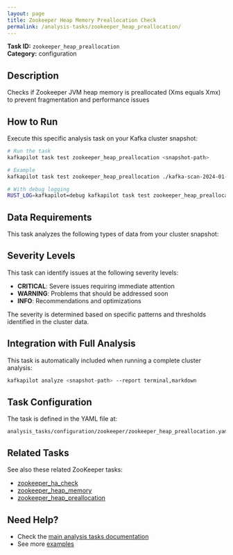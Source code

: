 ```yaml
---
layout: page
title: Zookeeper Heap Memory Preallocation Check
permalink: /analysis-tasks/zookeeper_heap_preallocation/
---
```


**Task ID:** `zookeeper_heap_preallocation`  
**Category:** configuration

## Description

Checks if Zookeeper JVM heap memory is preallocated (Xms equals Xmx) to prevent fragmentation and performance issues

## How to Run

Execute this specific analysis task on your Kafka cluster snapshot:

```bash
# Run the task
kafkapilot task test zookeeper_heap_preallocation <snapshot-path>

# Example
kafkapilot task test zookeeper_heap_preallocation ./kafka-scan-2024-01-15

# With debug logging
RUST_LOG=kafkapilot=debug kafkapilot task test zookeeper_heap_preallocation <snapshot-path>
```

## Data Requirements

This task analyzes the following types of data from your cluster snapshot:



## Severity Levels

This task can identify issues at the following severity levels:

- **CRITICAL**: Severe issues requiring immediate attention
- **WARNING**: Problems that should be addressed soon  
- **INFO**: Recommendations and optimizations

The severity is determined based on specific patterns and thresholds identified in the cluster data.

## Integration with Full Analysis

This task is automatically included when running a complete cluster analysis:

```bash
kafkapilot analyze <snapshot-path> --report terminal,markdown
```

## Task Configuration

The task is defined in the YAML file at:
```
analysis_tasks/configuration/zookeeper/zookeeper_heap_preallocation.yaml
```

## Related Tasks

See also these related ZooKeeper tasks:
- [zookeeper_ha_check](../zookeeper_ha_check)
- [zookeeper_heap_memory](../zookeeper_heap_memory)
- [zookeeper_heap_preallocation](../zookeeper_heap_preallocation)

## Need Help?

- Check the [main analysis tasks documentation](../)
- See more [examples](/examples#analysis-tasks)

